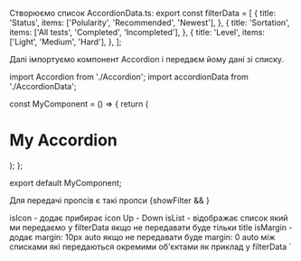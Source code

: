 Створюємо список AccordionData.ts:
export const filterData = [
{
title: 'Status',
items: ['Polularity', 'Recommended', 'Newest'],
},
{
title: 'Sortation',
items: ['All tests', 'Completed', 'Incompleted'],
},
{
title: 'Level',
items: ['Light', 'Medium', 'Hard'],
},
];

Далі імпортуємо компонент Accordion і передаєм йому дані
зі списку.

import Accordion from './Accordion';
import accordionData from './AccordionData';

const MyComponent = () => {
return (

<div>
<h1>My Accordion</h1>
<Accordion data={filterData} />
</div>
);
};

export default MyComponent;

Для передачі пропсів є такі пропси
{showFilter && <Accordion data={filterData} isIcon isList isMargin />}

isIcon - додає прибирає icon Up - Down
isList - відображає список який ми передаємо у filterData якщо не передавати буде тільки title
isMargin - додає margin: 10px auto якщо не передавати буде margin: 0 auto між списками які передаються окремими об'єктами як приклад у filterData
`
